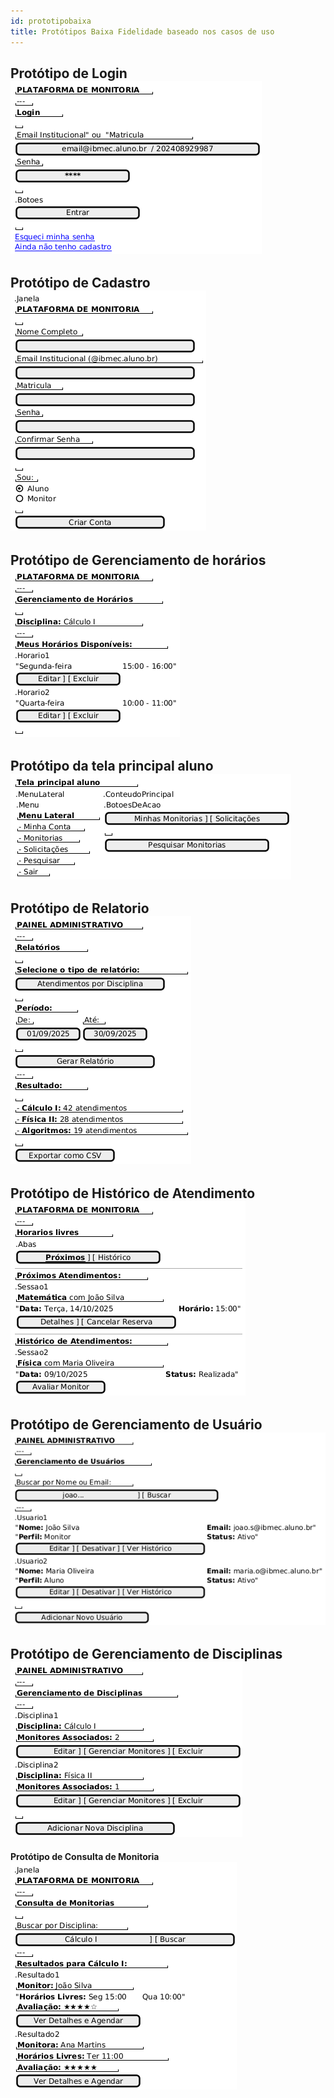 ```yaml
---
id: prototipobaixa
title: Protótipos Baixa Fidelidade baseado nos casos de uso
---
```


**Protótipo de Login**
[![Tela de Login](../assets/Prototipo/login1.png)](../assets/Prototipo/login1.png)
---

**Protótipo de Cadastro**
[![Tela de Cadastro](../assets/Prototipo/cadastro2.png)](../assets/Prototipo/cadastro2.png)
---

**Protótipo de Gerenciamento de horários**
[![Tela de Gerenciamento de horários](../assets/Prototipo/gerenciamentohorarios.png)](../assets/Prototipo/gerenciamentohorarios.png)
---

**Protótipo da tela principal aluno**
[![Tela Principal Aluno](../assets/Prototipo/telaprincipalaluno.png)](../assets/Prototipo/telaprincipalaluno.png)
---

**Protótipo de Relatorio**
[![Tela de Relatorio](../assets/Prototipo/relatorios.png)](../assets/Prototipo/relatorios.png)
---

**Protótipo de Histórico de Atendimento**
[![Tela de Histórico de Atendimento](../assets/Prototipo/historicoatendimento.png)](../assets/Prototipo/historicoatendimento.png)
---

**Protótipo de Gerenciamento de Usuário**
[![Tela de Gerenciamento de Usuário](../assets/Prototipo/gerenciamentousuario.png)](../assets/Prototipo/gerenciamentousuario.png)
---

**Protótipo de Gerenciamento de Disciplinas**
[![Tela de Gerenciamento de Disciplinas](../assets/Prototipo/gerenciamentodisciplina.png)](../assets/Prototipo/gerenciamentodisciplina.png)
---

**Protótipo de Consulta de Monitoria**
[![Tela de Consulta de Monitoria](../assets/Prototipo/consultamonitor.png)](../assets/Prototipo/consultamonitor.png)